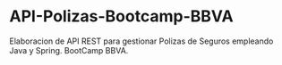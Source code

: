 # API-Polizas-Bootcamp-BBVA
Elaboracion de API REST para gestionar Polizas de Seguros empleando Java y Spring. BootCamp BBVA.
